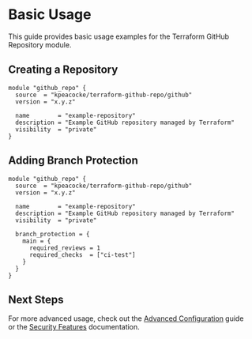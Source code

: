 # Basic Usage

This guide provides basic usage examples for the Terraform GitHub Repository module.

## Creating a Repository

```hcl
module "github_repo" {
  source  = "kpeacocke/terraform-github-repo/github"
  version = "x.y.z"

  name        = "example-repository"
  description = "Example GitHub repository managed by Terraform"
  visibility  = "private"
}
```

## Adding Branch Protection

```hcl
module "github_repo" {
  source  = "kpeacocke/terraform-github-repo/github"
  version = "x.y.z"

  name        = "example-repository"
  description = "Example GitHub repository managed by Terraform"
  visibility  = "private"
  
  branch_protection = {
    main = {
      required_reviews = 1
      required_checks  = ["ci-test"]
    }
  }
}
```

## Next Steps

For more advanced usage, check out the [Advanced Configuration](advanced-configuration.md) guide  
or the [Security Features](security-features.md) documentation.
